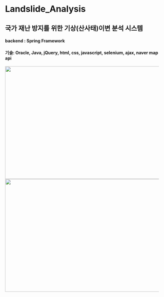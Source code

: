 # Landslide_Analysis

## 국가 재난 방지를 위한 기상(산사태)이변 분석 시스템
#### backend : Spring Framework 
#### 기술: Oracle, Java, jQuery, html, css, javascript, selenium, ajax, naver map api 

<img src="https://user-images.githubusercontent.com/54830451/95164385-da386900-07e4-11eb-9876-8782d790fb3a.PNG"  width="700" height="370">
<img src="https://user-images.githubusercontent.com/54830451/95164766-9003b780-07e5-11eb-9611-77351aa6fce0.PNG"  width="700" height="370">
